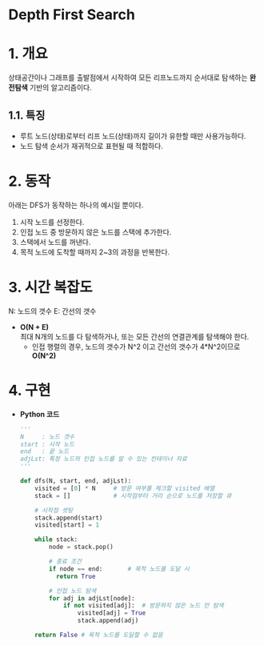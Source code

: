 # Depth First Search

# 1. 개요

상태공간이나 그래프를 출발점에서 시작하여 모든 리프노드까지 순서대로 탐색하는 **완전탐색** 기반의 알고리즘이다.

## 1.1. 특징

- 루트 노드(상태)로부터 리프 노드(상태)까지 길이가 유한할 때만 사용가능하다.
- 노드 탐색 순서가 재귀적으로 표현될 때 적합하다.

# 2. 동작

아래는 DFS가 동작하는 하나의 예시일 뿐이다.

1. 시작 노드를 선정한다.
2. 인접 노드 중 방문하지 않은 노드를 스택에 추가한다.
3. 스택에서 노드를 꺼낸다.
4. 목적 노드에 도착할 때까지 2~3의 과정을 반복한다.

# 3. 시간 복잡도

N: 노드의 갯수
E: 간선의 갯수

- **O(N + E)**  
   최대 N개의 노드를 다 탐색하거나, 또는 모든 간선의 연결관계를 탐색해야 한다.
  - 인접 행렬의 경우, 노드의 갯수가 N^2 이고 간선의 갯수가 4\*N^2이므로 **O(N^2)**

# 4. 구현

- **Python 코드**

  ```python
  '''
  N     : 노드 갯수
  start : 시작 노드
  end   : 끝 노드
  adjLst: 특정 노드의 인접 노드를 알 수 있는 컨테이너 자료
  '''

  def dfs(N, start, end, adjLst):
      visited = [0] * N     # 방문 여부를 체크할 visited 배열
      stack = []            # 시작점부터 거리 순으로 노드를 저장할 큐

      # 시작점 셋팅
      stack.append(start)
      visited[start] = 1

      while stack:
          node = stack.pop()

          # 종료 조건
          if node == end:       # 목적 노드를 도달 시
            return True

          # 인접 노드 탐색
          for adj in adjLst[node]:
              if not visited[adj]:  # 방문하지 않은 노드 만 탐색
                  visited[adj] = True
                  stack.append(adj)

      return False # 목적 노드를 도달할 수 없음
  ```
